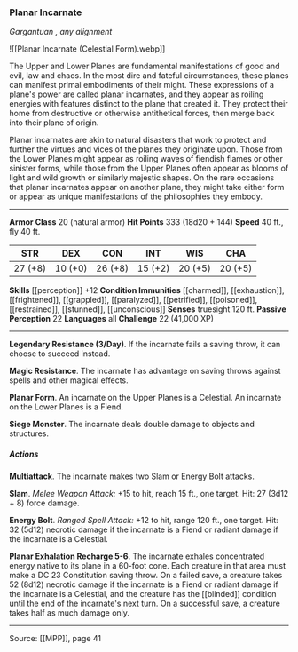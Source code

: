 ### Planar Incarnate
_Gargantuan , any alignment_

![[Planar Incarnate (Celestial Form).webp]]

The Upper and Lower Planes are fundamental manifestations of good and evil, law and chaos. In the most dire and fateful circumstances, these planes can manifest primal embodiments of their might. These expressions of a plane's power are called planar incarnates, and they appear as roiling energies with features distinct to the plane that created it. They protect their home from destructive or otherwise antithetical forces, then merge back into their plane of origin.

Planar incarnates are akin to natural disasters that work to protect and further the virtues and vices of the planes they originate upon. Those from the Lower Planes might appear as roiling waves of fiendish flames or other sinister forms, while those from the Upper Planes often appear as blooms of light and wild growth or similarly majestic shapes. On the rare occasions that planar incarnates appear on another plane, they might take either form or appear as unique manifestations of the philosophies they embody.




---

**Armor Class** 20 (natural armor)
**Hit Points** 333 (18d20 + 144)
**Speed** 40 ft., fly 40 ft.

| STR     | DEX     | CON     | INT     | WIS     | CHA     |
|---------|---------|---------|---------|---------|---------|
| 27 (+8) | 10 (+0) | 26 (+8) | 15 (+2) | 20 (+5) | 20 (+5) |

**Skills** [[perception]] +12
**Condition Immunities** [[charmed]], [[exhaustion]], [[frightened]], [[grappled]], [[paralyzed]], [[petrified]], [[poisoned]], [[restrained]], [[stunned]], [[unconscious]]
**Senses** truesight 120 ft.
**Passive Perception** 22
**Languages** all
**Challenge** 22 (41,000 XP)

---

**Legendary Resistance (3/Day)**. If the incarnate fails a saving throw, it can choose to succeed instead.

**Magic Resistance**. The incarnate has advantage on saving throws against spells and other magical effects.

**Planar Form**. An incarnate on the Upper Planes is a Celestial. An incarnate on the Lower Planes is a Fiend.

**Siege Monster**. The incarnate deals double damage to objects and structures.

##### Actions
**Multiattack**. The incarnate makes two Slam or Energy Bolt attacks.

**Slam**. _Melee Weapon Attack:_ +15 to hit, reach 15 ft., one target. Hit: 27 (3d12 + 8) force damage.

**Energy Bolt**. _Ranged Spell Attack:_ +12 to hit, range 120 ft., one target. Hit: 32 (5d12) necrotic damage if the incarnate is a Fiend or radiant damage if the incarnate is a Celestial.

**Planar Exhalation Recharge 5-6**. The incarnate exhales concentrated energy native to its plane in a 60-foot cone. Each creature in that area must make a DC 23 Constitution saving throw. On a failed save, a creature takes 52 (8d12) necrotic damage if the incarnate is a Fiend or radiant damage if the incarnate is a Celestial, and the creature has the [[blinded]] condition until the end of the incarnate's next turn. On a successful save, a creature takes half as much damage only.


---

Source: [[MPP]], page 41